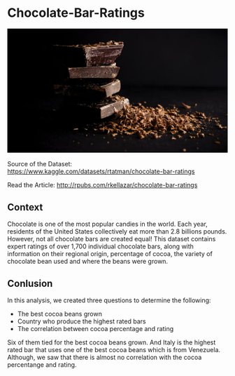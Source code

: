 # Chocolate-Bar-Ratings

![dark chocolate](images/dark-choco.jpg)

Source of the Dataset: https://www.kaggle.com/datasets/rtatman/chocolate-bar-ratings

Read the Article: http://rpubs.com/rkellazar/chocolate-bar-ratings

## Context

Chocolate is one of the most popular candies in the world. Each year, residents of the United States collectively eat more than 2.8 billions pounds. However, not all chocolate bars are created equal! This dataset contains expert ratings of over 1,700 individual chocolate bars, along with information on their regional origin, percentage of cocoa, the variety of chocolate bean used and where the beans were grown.


## Conlusion

In this analysis, we created three questions to determine the following:
- The best cocoa beans grown
- Country who produce the highest rated bars
- The correlation between cocoa percentage and rating

Six of them tied for the best cocoa beans grown. And Italy is the highest rated bar that uses one of the best cocoa beans which is from Venezuela. Although, we saw that there is almost no correlation with the cocoa percentange and rating.

